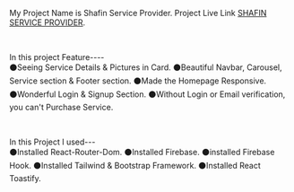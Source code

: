 My Project Name is Shafin Service Provider.
Project Live Link [SHAFIN SERVICE PROVIDER](https://doctor-time-1b067.web.app/).

<br/>

In this project Feature----
<br/>
⚫Seeing Service Details & Pictures in Card.
⚫Beautiful Navbar, Carousel, Service section & Footer section.
⚫Made the Homepage Responsive.
⚫Wonderful Login & Signup Section.
⚫Without Login or Email verification, you can't Purchase Service.

<br/>

In this Project I used---
<br/>
⚫Installed React-Router-Dom.
⚫Installed Firebase.
⚫installed Firebase Hook.
⚫Installed Tailwind & Bootstrap Framework.
⚫Installed React Toastify.



